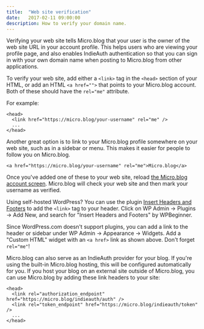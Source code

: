 ```yaml
---
title:  "Web site verification"
date:   2017-02-11 09:00:00
description: How to verify your domain name.
---
```


Verifying your web site tells Micro.blog that your user is the owner of the web site URL in your account profile. This helps users who are viewing your profile page, and also enables IndieAuth authentication so that you can sign in with your own domain name when posting to Micro.blog from other applications.

To verify your web site, add either a `<link>` tag in the `<head>` section of your HTML, or add an HTML `<a href="">` that points to your Micro.blog account. Both of these should have the `rel="me"` attribute.

For example:

```
<head>
  <link href="https://micro.blog/your-username" rel="me" />
  ...
</head>
```

Another great option is to link to your Micro.blog profile somewhere on your web site, such as in a sidebar or menu. This makes it easier for people to follow you on Micro.blog.

```
<a href="https://micro.blog/your-username" rel="me">Micro.blog</a>
```

Once you've added one of these to your web site, reload [the Micro.blog account screen](https://micro.blog/account). Micro.blog will check your web site and then mark your username as verified.

Using self-hosted WordPress? You can use the plugin [Insert Headers and Footers](https://wordpress.org/plugins/insert-headers-and-footers/) to add the `<link>` tag to your header. Click on WP Admin → Plugins → Add New, and search for "Insert Headers and Footers" by WPBeginner.

Since WordPress.com doesn't support plugins, you can add a link to the header or sidebar under WP Admin → Appearance → Widgets. Add a "Custom HTML" widget with an `<a href>` link as shown above. Don't forget `rel="me"`!

Micro.blog can also serve as an IndieAuth provider for your blog. If you're using the built-in Micro.blog hosting, this will be configured automatically for you. If you host your blog on an external site outside of Micro.blog, you can use Micro.blog by adding these link headers to your site:

```
<head>
  <link rel="authorization_endpoint" href="https://micro.blog/indieauth/auth" />
  <link rel="token_endpoint" href="https://micro.blog/indieauth/token" />
  ...
</head>
```
